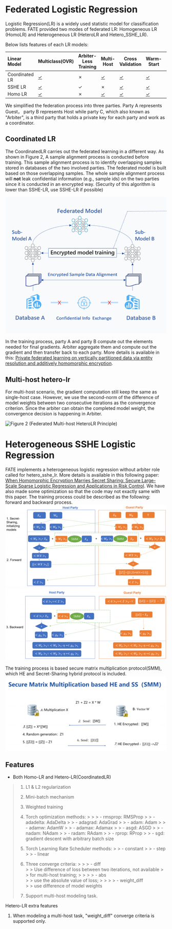 # Federated Logistic Regression

Logistic Regression(LR) is a widely used statistic model for
classification problems. FATE provided two modes of federated LR:
Homogeneous LR (HomoLR) and Heterogeneous LR (HeteroLR and Hetero_SSHE_LR).

Below lists features of each LR models:

| Linear Model  	 | Multiclass(OVR)                                                             | Arbiter-Less Training | Multi-Host                                     	                           | Cross Validation                                                      	 | Warm-Start                                                                 |     |
|:----------------|-----------------------------------------------------------------------------|-----------------------|----------------------------------------------------------------------------|-------------------------------------------------------------------------|----------------------------------------------------------------------------|-----|
| Coordinated LR  | [&check;](../../../../examples/pipeline/coordinated_lr/test_lr_multi_class.py) | &cross;               | [&check;](../../../../examples/pipeline/coordinated_lr/test_lr_multi_host.py) | [&check;](../../../../examples/pipeline/coordinated_lr/test_lr_cv.py)      | [&check;](../../../../examples/pipeline/coordinated_lr/test_lr_warm_start.py) |     |
| SSHE LR         | [&check;](../../../../examples/pipeline/sshe_lr/test_lr_multi_class.py)        | &check;               | &cross;                                                                    | [&check;](../../../../examples/pipeline/sshe_lr/test_lr_cv.py)             | [&check;](../../../../examples/pipeline/sshe_lr/test_lr_warm_start.py)        |     |
| Homo LR       	 | [&check;]()                                                                 | &cross;               | [&check;]()                                                                | [&check;]()                                                             | [&check;]()                                                                |     |

We simplified the federation process into three parties. Party A
represents Guest， party B represents Host while party C, which also
known as "Arbiter", is a third party that holds a private key for each
party and work as a coordinator.

## Coordinated LR

The CoordinatedLR carries out the federated learning in a different way. As
shown in Figure 2, A sample alignment process is conducted before
training. This sample alignment process is to identify overlapping
samples stored in databases of the two involved parties. The federated
model is built based on those overlapping samples. The whole sample
alignment process will **not** leak confidential information (e.g.,
sample ids) on the two parties since it is conducted in an encrypted
way. (Security of this algorithm is lower than SSHE-LR, use SSHE-LR if possible)

![Figure 1 (Federated HeteroLR Principle)](../../images/HeteroLR.png)

In the training process, party A and party B compute out the elements
needed for final gradients. Arbiter aggregate them and compute out the
gradient and then transfer back to each party. More details is available in
this: [Private federated learning on vertically partitioned data via entity resolution and additively homomorphic encryption](https://arxiv.org/abs/1711.10677).

## Multi-host hetero-lr

For multi-host scenario, the gradient computation still keep the same as
single-host case. However, we use the second-norm of the difference of
model weights between two consecutive iterations as the convergence
criterion. Since the arbiter can obtain the completed model weight, the
convergence decision is happening in Arbiter.

![Figure 2 (Federated Multi-host HeteroLR
Principle)](../../images/hetero_lr_multi_host.png)

# Heterogeneous SSHE Logistic Regression

FATE implements a heterogeneous logistic regression without arbiter role
called for hetero_sshe_lr. More details is available in this
following paper: [When Homomorphic Encryption Marries Secret Sharing:
Secure Large-Scale Sparse Logistic Regression and Applications
in Risk Control](https://arxiv.org/pdf/2008.08753.pdf).
We have also made some optimization so that the code may not exactly
same with this paper.
The training process could be described as the
following: forward and backward process.
![Figure 3 (forward)](../../images/sshe-lr_forward.png)
![Figure 4 (backward)](../../images/sshe-lr_backward.png)

The training process is based secure matrix multiplication protocol(SMM),
which HE and Secret-Sharing hybrid protocol is included.
![Figure 5 (SMM)](../../images/secure_matrix_multiplication.png)

## Features

- Both Homo-LR and Hetero-LR(CoordinatedLR)

> 1. L1 & L2 regularization
>
> 2. Mini-batch mechanism
>
> 3. Weighted training
>
> 4. Torch optimization methods:
     >
     >     > - rmsprop: RMSProp
     >     >   - adadelta: AdaDelta
     >     >   - adagrad: AdaGrad
     >     >   - adam: Adam
     >     >   - adamw: AdamW
     >     >   - adamax: Adamax
     >     >   - asgd: ASGD
     >     >   - nadam: NAdam
     >     >   - radam: RAdam
     >     >   - rprop: RProp
     >     >   - sgd: gradient descent with arbitrary batch size
>
> 5. Torch Learning Rate Scheduler methods:
     >     > - constant
     >     >   - step
     >     >   - linear
>
> 5. Three converge criteria:
     >
     >     > - diff  
               > >     Use difference of loss between two iterations, not available
               > >     for multi-host training;
     >     >
     >     >   - abs  
                 > >     use the absolute value of loss;
     >     >
     >     >   - weight\_diff  
                 > >     use difference of model weights
>
> 6. Support multi-host modeling task.


Hetero-LR extra features

1. When modeling a multi-host task, "weight\_diff" converge criteria is supported only.
